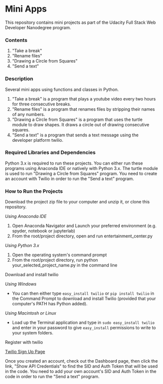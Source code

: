 # Mini Apps
This repository contains mini projects as part of the Udacity Full Stack Web Developer Nanodegree program.

### Contents
1) "Take a break"
2) "Rename files"
3) "Drawing a Circle from Squares"
4) "Send a text"

### Description
Several mini apps using functions and classes in Python.
1) "Take a break" is a program that plays a youtube video every two hours for
three consecutive breaks.
2) "Rename files" is a program that renames files by stripping their names of any numbers.
3) "Drawing a Circle from Squares" is a program that uses the turtle module to draw shapes.
It draws a circle out of drawing consecutive squares.
4) "Send a text" is a program that sends a text message using the developer platform twilio.

### Required Libraries and Dependencies
Python 3.x is required to run these projects. You can either run these programs using Anaconda IDE or natively with Python 3.x. The turtle module is used to run "Drawing a Circle from Squares" program. You need to create an account with Twilio in order to run the "Send a text" program.

### How to Run the Projects
Download the project zip file to your computer and unzip it, or clone this repository.

*Using Anaconda IDE*

1) Open Anaconda Navigator and Launch your preferred environment (e.g. spyder, notebook or jupyterlab)
2) From the root/project directory, open and run entertainment_center.py

*Using Python 3.x*

1) Open the operating system's command prompt
2) From the root/project directory, run python your_selected_project_name.py in the command line

Download and install twilio

*Using Windows*

- You can then either type `easy_install twilio` or `pip install twilio` in the Command Prompt to download and install Twilio (provided that your computer's PATH has Python added).

*Using Macintosh or Linux*

- Load up the Terminal application and type in `sudo easy_install twilio` and enter in your password to give `easy_install` permissions to write to your system folders.

Register with twilio

[Twilio Sign Up Page](https://www.twilio.com/try-twilio)

Once you created an account, check out the Dashboard page, then click the link, "Show API Credentials" to find the SID and Auth Token that will be used in the code. You need to add your own account's SID and Auth Token in the code in order to run the "Send a text" program.
